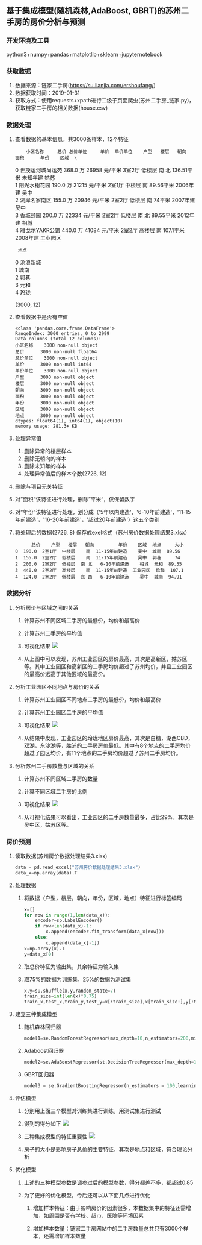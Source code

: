 ## 基于集成模型(随机森林,AdaBoost, GBRT)的苏州二手房的房价分析与预测

### 开发环境及工具

python3+numpy+pandas+matplotlib+sklearn+jupyternotebook

### 获取数据

1. 数据来源：链家二手房(https://su.lianjia.com/ershoufang/)
2. 数据获取时间：2019-01-31
3. 获取方式：使用requests+xpath进行二级子页面爬虫(苏州二手房_链家.py)，获取链家二手房的相关数据(house.csv)

### 数据处理

1. 查看数据的基本信息，共3000条样本，12个特征

           小区名称     总价 总价单位     单价  单价单位    户型   楼层   朝向        面积      年份    区域  \

      0   世茂运河城尚运苑  368.0    万  26958  元/平米  3室2厅  低楼层  南 北  136.51平米    未知年建    姑苏   
      1     阳光水榭花园  190.0    万  21215  元/平米  2室1厅  中楼层    南   89.56平米  2006年建    吴中   
      2     湖岸名家南区  155.0    万  20946  元/平米  2室2厅  低楼层    南      74平米  2007年建    吴中   
      3       香城颐园  200.0    万  22334  元/平米  2室2厅  低楼层  南 北   89.55平米  2012年建    相城   
      4  雅戈尔YAKR公馆  440.0    万  41084  元/平米  2室2厅  高楼层    南   107.1平米  2008年建  工业园区   
    
        地点  
      0  沧浪新城  
      1    城南  
      2    郭巷  
      3    元和  
      4    玲珑   

   (3000, 12)

2. 查看数据中是否有空值

   ```
   <class 'pandas.core.frame.DataFrame'>
   RangeIndex: 3000 entries, 0 to 2999
   Data columns (total 12 columns):
   小区名称    3000 non-null object
   总价      3000 non-null float64
   总价单位    3000 non-null object
   单价      3000 non-null int64
   单价单位    3000 non-null object
   户型      3000 non-null object
   楼层      3000 non-null object
   朝向      3000 non-null object
   面积      3000 non-null object
   年份      3000 non-null object
   区域      3000 non-null object
   地点      3000 non-null object
   dtypes: float64(1), int64(1), object(10)
   memory usage: 281.3+ KB
   ```

3. 处理异常值

   1. 删除异常的楼层样本
   2. 删除无朝向的样本
   3. 删除未知年的样本
   4. 处理异常值后的样本个数(2726, 12)

4. 删除与项目无关特征

5. 对”面积“该特征进行处理，删除”平米“，仅保留数字

6. 对“年份”该特征进行处理，划分成（'5年以内建造'，'6-10年前建造'，'11-15年前建造'，'16-20年前建造'，'超过20年前建造'）这五个类别

7. 将处理后的数据(2726, 8) 保存成exel格式（苏州房价数据处理结果3.xlsx）

   ```
         总价    户型   楼层   朝向         年份    区域  地点     大小
   0  190.0  2室1厅  中楼层    南  11-15年前建造    吴中  城南  89.56
   1  155.0  2室2厅  低楼层    南  11-15年前建造    吴中  郭巷     74
   2  200.0  2室2厅  低楼层  南 北   6-10年前建造    相城  元和  89.55
   3  440.0  2室2厅  高楼层    南  11-15年前建造  工业园区  玲珑  107.1
   4  124.0  2室2厅  低楼层  东 西   6-10年前建造    吴中  城南  94.91
   ```

### 数据分析

1. 分析房价与区域之间的关系
   1. 计算苏州不同区域二手房的最低价，均价和最高价
   2. 计算苏州二手房的平均值
   3. 可视化结果
   ![](https://github.com/silencesong/DataAnalysis/blob/master/%E8%8B%8F%E5%B7%9E%E4%BA%8C%E6%89%8B%E6%88%BF%E5%88%86%E6%9E%90/images/Region%26Unitprice.png)
   
   4. 从上图中可以发现，苏州工业园区的房价最高，其次是高新区，姑苏区等。其中工业园区和高新区的二手房均价超过了苏州均价，并且工业园区的最高价远高于其他区域的最高价。
2. 分析工业园区不同地点与房价的关系
   1. 计算苏州工业园区不同地点二手房的最低价，均价和最高价
   2. 计算苏州工业园区二手房的平均值
   3. 可视化结果
   ![](https://github.com/silencesong/DataAnalysis/blob/master/%E8%8B%8F%E5%B7%9E%E4%BA%8C%E6%89%8B%E6%88%BF%E5%88%86%E6%9E%90/images/DistrictPrice.png)
   
   4. 从结果中发现，工业园区的玲珑地区房价最高，其次是白糖，湖西CBD，双湖，东沙湖等，胜浦的二手房房价最低。其中有8个地点的二手房均价超过了园区均价，有11个地点的二手房均价超过了苏州二手房均价。
3. 分析苏州二手房数量与区域的关系
   1. 计算苏州不同区域二手房的数量
   2. 计算不同区域二手房的比例
   3. 可视化结果
   ![](https://github.com/silencesong/DataAnalysis/blob/master/%E8%8B%8F%E5%B7%9E%E4%BA%8C%E6%89%8B%E6%88%BF%E5%88%86%E6%9E%90/images/Region%26Num2.png)
   
   4. 从可视化结果可以看出，工业园区的二手房数量最多，占比29%，其次是吴中区，姑苏区等。

### 房价预测

1. 读取数据(苏州房价数据处理结果3.xlsx)

   ```python
   data = pd.read_excel("苏州房价数据处理结果3.xlsx")
   data_x=np.array(data).T
   ```

2. 处理数据

   1. 将数据（户型，楼层，朝向，年份，区域，地点）特征进行标签编码

      ```python
      x=[]
      for row in range(1,len(data_x)):
          encoder=sp.LabelEncoder()
          if row<len(data_x)-1:
              x.append(encoder.fit_transform(data_x[row]))
          else:
              x.append(data_x[-1])
      x=np.array(x).T
      y=data_x[0]
      ```

   2. 取总价特征为输出集，其余特征为输入集

   3. 取75%的数据为训练集，25%的数据为测试集

      ```python
      x,y=su.shuffle(x,y,random_state=7)
      train_size=int(len(x)*0.75)
      train_x,test_x,train_y,test_y=x[:train_size],x[train_size:],y[:train_size],y[train_size:]
      ```

3. 建立三种集成模型

   1. 随机森林回归器

      ```python
      model1=se.RandomForestRegressor(max_depth=10,n_estimators=200,min_samples_split=2)
      ```

   2. Adaboost回归器

      ```python
      model2=se.AdaBoostRegressor(st.DecisionTreeRegressor(max_depth=10),n_estimators=400,random_state=7)
      ```

   3. GBRT回归器

      ```python
      model3 = se.GradientBoostingRegressor(n_estimators = 100,learning_rate=0.2)
      ```

4. 评估模型

   1. 分别用上面三个模型对训练集进行训练，用测试集进行测试
   2. 得到的得分如下
   ![](https://github.com/silencesong/DataAnalysis/blob/master/%E8%8B%8F%E5%B7%9E%E4%BA%8C%E6%89%8B%E6%88%BF%E5%88%86%E6%9E%90/images/score.jpg)
   
   3. 三种集成模型的特征重要性
   ![](https://github.com/silencesong/DataAnalysis/blob/master/%E8%8B%8F%E5%B7%9E%E4%BA%8C%E6%89%8B%E6%88%BF%E5%88%86%E6%9E%90/images/feature.png)
   
   4. 房子的大小是影响房子总价的主要特征，其次是地点和区域，符合理论分析

5. 优化模型

   1. 上述的三种模型参数是调参过后的模型参数，得分都差不多，都超过0.85

   2. 为了更好的优化模型，今后还可以从下面几点进行优化

      1. 增加样本特征：由于影响房价的因素很多，本数据集中的特征还需增加，如周围是否有学校、超市、医院等环境因素

      2. 增加样本数量：链家二手房网站中的二手房数量总共只有3000个样本，还需增加样本数量





